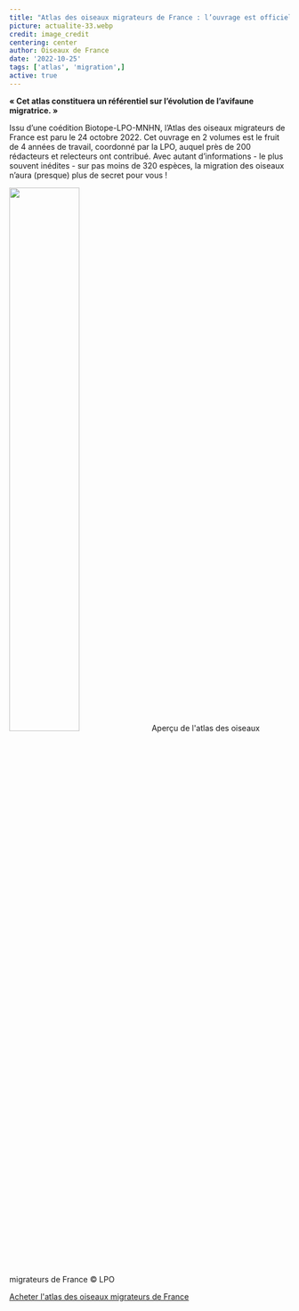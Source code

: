 ```yaml
---
title: "Atlas des oiseaux migrateurs de France : l’ouvrage est officiellement disponible !"
picture: actualite-33.webp
credit: image_credit
centering: center
author: Oiseaux de France
date: '2022-10-25'
tags: ['atlas', 'migration',]
active: true
---
```


**« Cet atlas constituera un référentiel sur l’évolution de l’avifaune migratrice. »**

Issu d’une coédition Biotope-LPO-MNHN, l’Atlas des oiseaux migrateurs de France est paru le 24 octobre 2022. Cet ouvrage en 2 volumes est le fruit de 4 années de travail, coordonné par la LPO, auquel près de 200 rédacteurs et relecteurs ont contribué. Avec autant d’informations - le plus souvent inédites - sur pas moins de 320 espèces, la migration des oiseaux n’aura (presque) plus de secret pour vous ! 

<img class="InformativePagePicture" style="width: 50%" src="/news/
actualite-43-atlasMigration_extraitFlyer.webp"/>
<span class="InformativePagePictureLegend">Aperçu de l'atlas des oiseaux migrateurs de France © LPO</span>

<div style="align-center"><a href="https://boutique.lpo.fr/catalogue/edition/ornithologie/observations-ornithologiques/atlas-des-oiseaux-migrateurs-de-france"  target="_blank" class="v-btn v-btn--is-elevated  elevation-2 v-size--default success">Acheter l'atlas des oiseaux migrateurs de France</a></div>
